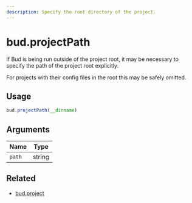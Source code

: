 ```yaml
---
description: Specify the root directory of the project.
---
```


# bud.projectPath

If Bud is being run outside of the project root, it may be necessary to specify the path of the project root explicitly.

For projects with their config files in the root this may be safely omitted.

## Usage

```js
bud.projectPath(__dirname)
```

## Arguments

| Name   | Type   |
| ------ | ------ |
| `path` | string |

## Related

- [bud.project](/docs/bud/config-project.md)
